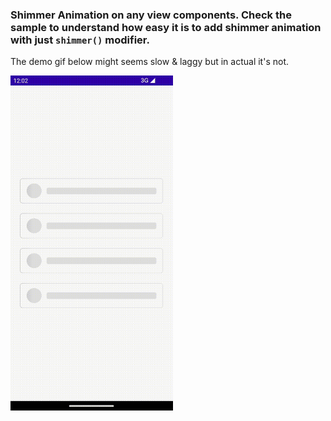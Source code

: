 ### Shimmer Animation on any view components. Check the sample to understand how easy it is to add shimmer animation with just `shimmer()` modifier.

The demo gif below might seems slow & laggy but in actual it's not.

<img src="https://raw.githubusercontent.com/Jaseemakhtar/ComposeShimmer/main/art/shimmer-demo.gif" width=260 />
